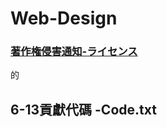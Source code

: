 # Web-Design
### [著作権侵害通知-ライセンス](https://github.com/SuWeizhe1124/Web-Design/blob/5324f0cfd8eae8172a64b2fc08f10a73097a8efe/LICENSE.md)
的
## 6-13貢獻代碼 -Code.txt
